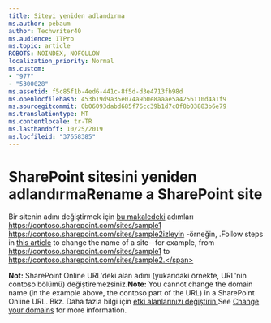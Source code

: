 ```yaml
---
title: Siteyi yeniden adlandırma
ms.author: pebaum
author: Techwriter40
ms.audience: ITPro
ms.topic: article
ROBOTS: NOINDEX, NOFOLLOW
localization_priority: Normal
ms.custom:
- "977"
- "5300028"
ms.assetid: f5c85f1b-4ed6-441c-8f5d-d3e4713fb98d
ms.openlocfilehash: 453b19d9a35e074a9b0e8aaae5a4256110d4a1f9
ms.sourcegitcommit: 0b06093dabd685f76cc39b1d7c0f8b03883b6e79
ms.translationtype: MT
ms.contentlocale: tr-TR
ms.lasthandoff: 10/25/2019
ms.locfileid: "37658385"
---
```

# <a name="rename-a-sharepoint-site"></a><span data-ttu-id="07f19-102">SharePoint sitesini yeniden adlandırma</span><span class="sxs-lookup"><span data-stu-id="07f19-102">Rename a SharePoint site</span></span>

<span data-ttu-id="07f19-103">Bir sitenin adını değiştirmek için [bu makaledeki](https://docs.microsoft.com/sharepoint/change-site-address) adımları https://contoso.sharepoint.com/sites/sample1 https://contoso.sharepoint.com/sites/sample2izleyin -örneğin, .</span><span class="sxs-lookup"><span data-stu-id="07f19-103">Follow steps in [this article](https://docs.microsoft.com/sharepoint/change-site-address) to change the name of a site--for example, from https://contoso.sharepoint.com/sites/sample1 to https://contoso.sharepoint.com/sites/sample2.</span></span>

<span data-ttu-id="07f19-104">**Not:** SharePoint Online URL'deki alan adını (yukarıdaki örnekte, URL'nin contoso bölümü) değiştiremezsiniz.</span><span class="sxs-lookup"><span data-stu-id="07f19-104">**Note:** You cannot change the domain name (in the example above, the contoso part of the URL) in a SharePoint Online URL.</span></span> <span data-ttu-id="07f19-105">Bkz. Daha fazla bilgi için [etki alanlarınızı değiştirin.](https://go.microsoft.com/fwlink/?Linkid=2018696)</span><span class="sxs-lookup"><span data-stu-id="07f19-105">See [Change your domains](https://go.microsoft.com/fwlink/?Linkid=2018696) for more information.</span></span>
  